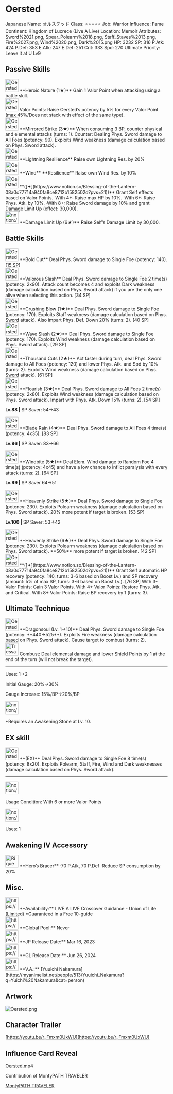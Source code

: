 # Oersted

Japanese Name: オルステッド
Class: ⭐️⭐️⭐️⭐️⭐️
Job: Warrior
Influence: Fame
Continent: Kingdom of Lucrece (Live A Live)
Location: Memoir
Attributes: Sword%2021.png, Spear_Polearm%2018.png, Staff_Staves%2013.png, Fire%2027.png, Wind%2020.png, Dark%2015.png
HP: 3232
SP: 316
P.Atk: 424
P.Def: 353
E.Atk: 247
E.Def: 251
Crit: 333
Spd: 270
Ultimate Priority: Leave it at U Lv9

## Passive Skills

<aside>
<img src="Oersted%204fa33078a2534909872fed84ae72a1b4/Heroic_Nature.png" alt="Oersted%204fa33078a2534909872fed84ae72a1b4/Heroic_Nature.png" width="40px" /> **Heroic Nature (1★)**
Gain 1 Valor Point when attacking using a battle skill.

<aside>
<img src="Oersted%204fa33078a2534909872fed84ae72a1b4/Valor_Points.png" alt="Oersted%204fa33078a2534909872fed84ae72a1b4/Valor_Points.png" width="40px" /> Valor Points: Raise Oersted’s potency by 5% for every Valor Point (max 45%/Does not stack with effect of the same type).

</aside>

</aside>

<aside>
<img src="Oersted%204fa33078a2534909872fed84ae72a1b4/Counter_Physical_and_Elemental.png" alt="Oersted%204fa33078a2534909872fed84ae72a1b4/Counter_Physical_and_Elemental.png" width="40px" /> **Mirrored Strike (3★)**
When consuming 3 BP, counter physical and elemental attacks (turns: 1).
Counter: Dealing Phys. Sword damage to All Foes (potency: 90). Exploits Wind weakness (damage calculation based on Phys. Sword attack).

</aside>

<aside>
<img src="Oersted%204fa33078a2534909872fed84ae72a1b4/Lightning_Resilience.png" alt="Oersted%204fa33078a2534909872fed84ae72a1b4/Lightning_Resilience.png" width="40px" /> **Lightning Resilience**
Raise own Lightning Res. by 20%

</aside>

<aside>
<img src="Oersted%204fa33078a2534909872fed84ae72a1b4/Wind_Resilience.png" alt="Oersted%204fa33078a2534909872fed84ae72a1b4/Wind_Resilience.png" width="40px" /> **Wind** **Resilience**
Raise own Wind Res. by 10%

</aside>

<aside>
<img src="Oersted%204fa33078a2534909872fed84ae72a1b4/F_IH9-qaYAASSDU_copia.jpeg" alt="Oersted%204fa33078a2534909872fed84ae72a1b4/F_IH9-qaYAASSDU_copia.jpeg" width="40px" /> **([✦](https://www.notion.so/Blessing-of-the-Lantern-08a0c77714a940fa8ce8712b1582502d?pvs=21))**
Grant Self effects based on  Valor Points.
·With 4+: Raise max HP by 10%.
·With 6+: Raise Phys. Atk. by 10%.
·With 8+: Raise Sword damage by 10% and grant Damage Limit Up (effect: 30,000).

</aside>

<aside>
<img src="notion://custom_emoji/2482af5e-3bb7-4af8-a110-df4150e44521/17debbc6-5396-80a6-933a-007af3a7f551" alt="notion://custom_emoji/2482af5e-3bb7-4af8-a110-df4150e44521/17debbc6-5396-80a6-933a-007af3a7f551" width="40px" /> **Damage Limit Up (6★)**
Raise Self’s Damage Limit by 30,000.

</aside>

## Battle Skills

<aside>
<img src="Oersted%204fa33078a2534909872fed84ae72a1b4/Sword.png" alt="Oersted%204fa33078a2534909872fed84ae72a1b4/Sword.png" width="40px" /> **Bold Cut**
Deal Phys. Sword damage to Single Foe (potency: 140). [15 SP]

</aside>

<aside>
<img src="Oersted%204fa33078a2534909872fed84ae72a1b4/Sword%201.png" alt="Oersted%204fa33078a2534909872fed84ae72a1b4/Sword%201.png" width="40px" /> **Valorous Slash**
Deal Phys. Sword damage to Single Foe 2 time(s) (potency: 2x90). Attack count becomes 4 and exploits Dark weakness (damage calculation based on Phys. Sword attack) if you are the only one alive when selecting this action. [34 SP]

</aside>

<aside>
<img src="Oersted%204fa33078a2534909872fed84ae72a1b4/Sword%202.png" alt="Oersted%204fa33078a2534909872fed84ae72a1b4/Sword%202.png" width="40px" /> **Crushing Blow (1★)**
Deal Phys. Sword damage to Single Foe (potency: 170). Exploits Staff weakness (damage calculation based on Phys. Sword attack). Also impart Phys. Def. Down 20% (turns: 2). [40 SP]

</aside>

<aside>
<img src="Oersted%204fa33078a2534909872fed84ae72a1b4/Sword%203.png" alt="Oersted%204fa33078a2534909872fed84ae72a1b4/Sword%203.png" width="40px" /> **Wave Slash (2★)**
Deal Phys. Sword damage to Single Foe (potency: 170). Exploits Wind weakness (damage calculation based on Phys. Sword attack). [29 SP]

</aside>

<aside>
<img src="Oersted%204fa33078a2534909872fed84ae72a1b4/Sword%204.png" alt="Oersted%204fa33078a2534909872fed84ae72a1b4/Sword%204.png" width="40px" /> **Thousand Cuts (2★)**
Act faster during turn, deal Phys. Sword damage to All Foes (potency: 120) and lower Phys. Atk. and Spd by 10% (turns: 2). Exploits Wind weakness (damage calculation based on Phys. Sword attack). [61 SP]

</aside>

<aside>
<img src="Oersted%204fa33078a2534909872fed84ae72a1b4/Sword%205.png" alt="Oersted%204fa33078a2534909872fed84ae72a1b4/Sword%205.png" width="40px" /> **Flourish (3★)**
Deal Phys. Sword damage to All Foes 2 time(s) (potency: 2x80). Exploits Wind weakness (damage calculation based on Phys. Sword attack). Impart with Phys. Atk. Down 15% (turns: 2).  [54 SP]

**Lv.88 |** SP Saver: 54→43

</aside>

<aside>
<img src="Oersted%204fa33078a2534909872fed84ae72a1b4/Sword%206.png" alt="Oersted%204fa33078a2534909872fed84ae72a1b4/Sword%206.png" width="40px" /> **Blade Rain (4★)**
Deal Phys. Sword damage to All Foes 4 time(s) (potency: 4x35). [83 SP]

**Lv.96 |** SP Saver: 83→66

</aside>

<aside>
<img src="Oersted%204fa33078a2534909872fed84ae72a1b4/Wind.png" alt="Oersted%204fa33078a2534909872fed84ae72a1b4/Wind.png" width="40px" /> **Windbite (5★)**
Deal Elem. Wind damage to Random Foe 4 time(s) (potency: 4x45) and have a low chance to inflict paralysis with every attack (turns: 2). [64 SP]

**Lv.99 |** SP Saver 64→51

</aside>

<aside>
<img src="Oersted%204fa33078a2534909872fed84ae72a1b4/Sword%207.png" alt="Oersted%204fa33078a2534909872fed84ae72a1b4/Sword%207.png" width="40px" /> **Heavenly Strike (5★)**
Deal Phys. Sword damage to Single Foe (potency: 230). Exploits Polearm weakness (damage calculation based on Phys. Sword attack). 20% more potent if target is broken. [53 SP]

**Lv.100 |** SP Saver: 53→42

<aside>
<img src="Oersted%204fa33078a2534909872fed84ae72a1b4/Sword%207.png" alt="Oersted%204fa33078a2534909872fed84ae72a1b4/Sword%207.png" width="40px" /> **Heavenly Strike (6★)**
Deal Phys. Sword damage to Single Foe (potency: 230). Exploits Polearm weakness (damage calculation based on Phys. Sword attack). **50%** more potent if target is broken. [42 SP]

</aside>

</aside>

<aside>
<img src="Oersted%204fa33078a2534909872fed84ae72a1b4/Buff_Vim_and_Vigor.png" alt="Oersted%204fa33078a2534909872fed84ae72a1b4/Buff_Vim_and_Vigor.png" width="40px" /> **([✦](https://www.notion.so/Blessing-of-the-Lantern-08a0c77714a940fa8ce8712b1582502d?pvs=21))**
Grant Self automatic HP recovery (potency: 140, turns: 3-6 based on Boost Lv.) and SP recovery (amount: 5% of max SP, turns: 3-6 based on Boost Lv.). [76 SP]
With 3- Valor Points: Gain 3 Valor Points.
With 4+ Valor Points: Restore Phys. Atk. and Critical.
With 8+ Valor Points: Raise BP recovery by 1 (turns: 3).

</aside>

## Ultimate Technique

<aside>
<img src="Oersted%204fa33078a2534909872fed84ae72a1b4/Sword%208.png" alt="Oersted%204fa33078a2534909872fed84ae72a1b4/Sword%208.png" width="40px" /> **Dragonsoul (Lv. 1→10)**
Deal Phys. Sword damage to Single Foe (potency: **440→525**). Exploits Fire weakness (damage calculation based on Phys. Sword attack). Cause target to combust (turns: 2).

<aside>
<img src="Tressa%20EX%200b5db6785d514c2ebb35033b73fd11b7/Combustion.png" alt="Tressa%20EX%200b5db6785d514c2ebb35033b73fd11b7/Combustion.png" width="40px" /> Combust: Deal elemental damage and lower Shield Points by 1 at the end of the turn (will not break the target).

</aside>

---

Uses:
1→2

Initial Gauge:
20%→30%

Gauge Increase:
15%/BP→20%/BP

<aside>
<img src="notion://custom_emoji/2482af5e-3bb7-4af8-a110-df4150e44521/182ebbc6-5396-80af-9978-007ac248795b" alt="notion://custom_emoji/2482af5e-3bb7-4af8-a110-df4150e44521/182ebbc6-5396-80af-9978-007ac248795b" width="40px" />

*Requires an Awakening Stone at Lv. 10.

</aside>

</aside>

## EX skill

<aside>
<img src="Oersted%204fa33078a2534909872fed84ae72a1b4/Sword%208.png" alt="Oersted%204fa33078a2534909872fed84ae72a1b4/Sword%208.png" width="40px" /> **(EX)**
Deal Phys. Sword damage to Single Foe 8 time(s) (potency: 8x20). Exploits Polearm, Staff, Fire, Wind and Dark weaknesses (damage calculation based on Phys. Sword attack).

---

<aside>
<img src="notion://custom_emoji/2482af5e-3bb7-4af8-a110-df4150e44521/137ebbc6-5396-802c-b9bc-007a54884b6f" alt="notion://custom_emoji/2482af5e-3bb7-4af8-a110-df4150e44521/137ebbc6-5396-802c-b9bc-007a54884b6f" width="40px" />

Usage Condition: With 6 or more Valor Points

</aside>

<aside>
<img src="notion://custom_emoji/2482af5e-3bb7-4af8-a110-df4150e44521/137ebbc6-5396-802c-b9bc-007a54884b6f" alt="notion://custom_emoji/2482af5e-3bb7-4af8-a110-df4150e44521/137ebbc6-5396-802c-b9bc-007a54884b6f" width="40px" />

Uses: 1

</aside>

</aside>

## Awakening IV Accessory

<aside>
<img src="Rique%2003cb41beb766464083f85e40d3bfaf82/Awakening_IV.png" alt="Rique%2003cb41beb766464083f85e40d3bfaf82/Awakening_IV.png" width="40px" /> **Hero’s Bracer**
·70 P.Atk, 70 P.Def
·Reduce SP consumption by 20%

</aside>

## Misc.

<aside>
<img src="https://www.notion.so/icons/gift_gray.svg" alt="https://www.notion.so/icons/gift_gray.svg" width="40px" /> **Availability:** LIVE A LIVE Crossover Guidance - Union of Life (Limited)
*Guaranteed in a Free 10-guide

</aside>

<aside>
<img src="https://www.notion.so/icons/globe_gray.svg" alt="https://www.notion.so/icons/globe_gray.svg" width="40px" /> **Global Pool:** Never

</aside>

<aside>
<img src="https://www.notion.so/icons/calendar_red.svg" alt="https://www.notion.so/icons/calendar_red.svg" width="40px" /> **JP Release Date:**
Mar 16, 2023

</aside>

<aside>
<img src="https://www.notion.so/icons/calendar_blue.svg" alt="https://www.notion.so/icons/calendar_blue.svg" width="40px" /> **GL Release Date:**
Jun 26, 2024

</aside>

<aside>
<img src="https://www.notion.so/icons/microphone_gray.svg" alt="https://www.notion.so/icons/microphone_gray.svg" width="40px" /> **V.A.:** [Yuuichi Nakamura](https://myanimelist.net/people/513/Yuuichi_Nakamura?q=Yuichi%20Nakamura&cat=person)

</aside>

## Artwork

![Oersted.png](Oersted%204fa33078a2534909872fed84ae72a1b4/Oersted.png)

## Character Trailer

[https://youtu.be/r_Fmxm0UxWU](https://youtu.be/r_Fmxm0UxWU)

## Influence Card Reveal

[Oersted.mp4](Oersted%204fa33078a2534909872fed84ae72a1b4/Oersted.mp4)

Contribution of MontyPATH TRAVELER

[MontyPATH TRAVELER](https://www.youtube.com/@MontyPATHTRAVELER)